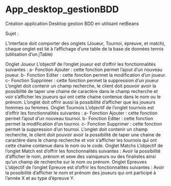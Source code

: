 # App_desktop_gestionBDD
Création application Desktop gestion BDD en utilisant netBeans

Sujet :

L’interface doit comporter des onglets (Joueur, Tournoi, épreuve, et match), chaque onglet est lié à l’affichage d’une table de la base de données tennis (utilisation d’un jTable)

Onglet Joueur
L’objectif de l’onglet joueur est d’offrir les fonctionnalités suivantes :
    a- Fonction Ajouter : cette fonction permet l’ajout d’un nouveau joueur.
    b- Fonction Editer : cette fonction permet la modification d’un joueur.
    c- Fonction Supprimer : cette fonction permet la suppression d’un joueur
L’onglet doit contenir un champ recherche, le client doit pouvoir avoir la possibilité de taper une chaine de caractère  dans le champ recherche et voir s’afficher les joueurs qui ont cette chaine contenue dans le nom ou le prénom.
L’onglet doit offrir aussi la possibilité d’afficher que les joueurs hommes ou femmes.
Onglet Tournois
L’objectif de l’onglet tournois est d’offrir les fonctionnalités suivantes :
    a- Fonction Ajouter : cette fonction permet l’ajout d’un nouveau tournoi.
    b- Fonction Editer : cette fonction permet la modification d’un tournoi.
    c- Fonction Supprimer : cette fonction permet la suppression d’un tournoi.
L’onglet doit contenir un champ recherche, le client doit pouvoir avoir la possibilité de taper une chaine de caractère  dans le champ recherche et voir s’afficher les tournois qui ont cette chaine contenue dans le nom ou le code.
Onglet Matchs
L’objectif de l’onglet Match est d’offrir les fonctionnalités suivantes :
Avoir la possibilité d’afficher le nom, prénom et sexe des vainqueurs ou des finalistes ainsi qu’un champ de recherche sur le nom ou prénom.
Onglet Epreuves
L’objectif de l’onglet Epreuve est d’offrir les fonctionnalités suivantes :
Avoir la possibilité d’afficher le nom et prénom des joueurs qui ont participé à l’année X et au type d’épreuve Y.



 





